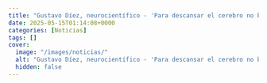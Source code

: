 ```yaml
---
title: "Gustavo Díez, neurocientífico - 'Para descansar el cerebro no basta dormir, hay que dedicar tiempo a lo que nos gusta'"
date: 2025-05-15T01:14:08+0000
categories: [Noticias]
tags: []
cover:
  image: "/images/noticias/"
  alt: "Gustavo Díez, neurocientífico - 'Para descansar el cerebro no basta dormir, hay que dedicar tiempo a lo que nos gusta'"
  hidden: false
---
```



